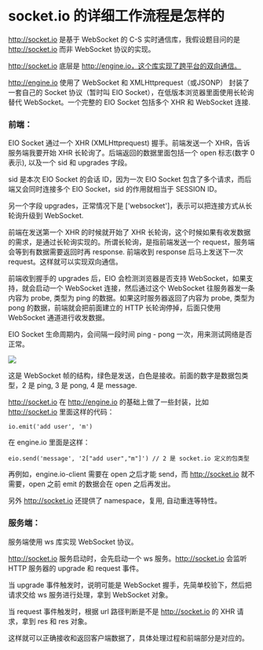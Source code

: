 # socket.io 的详细工作流程是怎样的

http://socket.io 是基于 WebSocket 的 C-S 实时通信库，我假设题目问的是 http://socket.io 而非 WebSocket 协议的实现。

http://socket.io 底层是 http://engine.io，这个库实现了跨平台的双向通信。

http://engine.io 使用了 WebSocket 和 XMLHttprequest（或JSONP） 封装了一套自己的 Socket 协议（暂时叫 EIO Socket），在低版本浏览器里面使用长轮询替代 WebSocket。一个完整的 EIO Socket 包括多个 XHR 和 WebSocket 连接.

### 前端：

EIO Socket 通过一个 XHR (XMLHttprequest) 握手。前端发送一个 XHR，告诉服务端我要开始 XHR 长轮询了。后端返回的数据里面包括一个 open 标志(数字 0 表示), 以及一个 sid 和 upgrades 字段。

sid 是本次 EIO Socket 的会话 ID，因为一次 EIO Socket 包含了多个请求，而后端又会同时连接多个 EIO Socket，sid 的作用就相当于 SESSION ID。

另一个字段 upgrades，正常情况下是 ['websocket']，表示可以把连接方式从长轮询升级到 WebSocket.

前端在发送第一个 XHR 的时候就开始了 XHR 长轮询，这个时候如果有收发数据的需求，是通过长轮询实现的。所谓长轮询，是指前端发送一个 request，服务端会等到有数据需要返回时再 response. 前端收到 response 后马上发送下一次 request。这样就可以实现双向通信。

前端收到握手的 upgrades 后，EIO 会检测浏览器是否支持 WebSocket，如果支持，就会启动一个 WebSocket 连接，然后通过这个 WebSocket 往服务器发一条内容为 probe, 类型为 ping 的数据。如果这时服务器返回了内容为 probe, 类型为 pong 的数据，前端就会把前面建立的 HTTP 长轮询停掉，后面只使用 WebSocket 通道进行收发数据。

EIO Socket 生命周期内，会间隔一段时间 ping - pong 一次，用来测试网络是否正常。

![](http://biang.io/biangpic/blog/0ebd7ff26896a27e15386d4bc07bfe3d.png)

这是 WebSocket 帧的结构，绿色是发送，白色是接收。前面的数字是数据包类型，2 是 ping, 3 是 pong, 4 是 message.

http://socket.io 在 http://engine.io 的基础上做了一些封装，比如 http://socket.io 里面这样的代码：

    io.emit('add user', 'm')

在 engine.io 里面是这样：

    eio.send('message', '2["add user","m"]') // 2 是 socket.io 定义的包类型

再例如，engine.io-client 需要在 open 之后才能 send，而 http://socket.io 就不需要，open 之前 emit 的数据会在 open 之后再发出。

另外 http://socket.io 还提供了 namespace，复用, 自动重连等特性。

### 服务端：

服务端使用 ws 库实现 WebSocket 协议。

http://socket.io 服务启动时，会先启动一个 ws 服务。http://socket.io 会监听 HTTP 服务器的 upgrade 和 request 事件。

当 upgrade 事件触发时，说明可能是 WebSocket 握手，先简单校验下，然后把请求交给 ws 服务进行处理，拿到 WebSocket 对象。

当 request 事件触发时，根据 url 路径判断是不是 http://socket.io 的 XHR 请求，拿到 res 和 res 对象。

这样就可以正确接收和返回客户端数据了，具体处理过程和前端部分是对应的。
